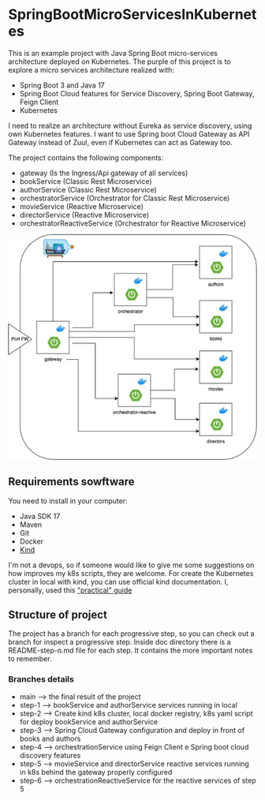# SpringBootMicroServicesInKubernetes
This is an example project with Java Spring Boot micro-services architecture deployed on Kubernetes.
The purple of this project is to explore a micro services architecture realized with:

- Spring Boot 3 and Java 17
- Spring Boot Cloud features for Service Discovery, Spring Boot Gateway, Feign Client
- Kubernetes

I need to realize an architecture without Eureka as service discovery, using own Kubernetes features.
I want to use Spring boot Cloud Gateway as API Gateway instead of Zuul, even if Kubernetes can act as Gateway too.

The project contains the following components:
- gateway (Is the Ingress/Api gateway of all services)
- bookService (Classic Rest Microservice)
- authorService (Classic Rest Microservice)
- orchestratorService (Orchestrator for Classic Rest Microservice)
- movieService (Reactive Microservice)
- directorService (Reactive Microservice)
- orchestratorReactiveService (Orchestrator for Reactive Microservice)

![Components_Diagram](./doc/images/springboot-kubernetes.jpg)

## Requirements sowftware
You need to install in your computer:
- Java SDK 17
- Maven
- Git
- Docker
- <a href="https://kind.sigs.k8s.io/">Kind</a>

I'm not a devops, so if someone would like to give me some suggestions on how improves my k8s scripts, they are welcome.
For create the Kubernetes cluster in local with kind, you can use official kind documentation. I, personally, used this <a href="https://cloudyuga.guru/hands_on_lab/kind-k8s">"practical" guide</a>

## Structure of project
The project has a branch for each progressive step, so you can check out a branch for inspect a progressive step.
Inside doc directory there is a README-step-n.md file for each step. It contains the more important notes to remember.

### Branches details
- main --> the final result of the project
- step-1 --> bookService and authorService services running in local
- step-2 --> Create kind k8s cluster, local docker registry, k8s yaml script for deploy bookService and authorService
- step-3 --> Spring Cloud Gateway configuration and deploy in front of books and authors
- step-4 --> orchestrationService using Feign Client e Spring boot cloud discovery features
- step-5 --> movieService and directorService reactive services running in k8s behind the gateway properly configured
- step-6 --> orchestrationReactiveService for the reactive services of step 5



